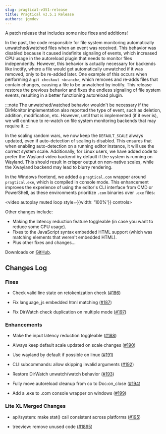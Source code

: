```yaml
---
slug: pragtical-v351-release
title: Pragtical v3.5.1 Release
authors: jgmdev
---
```


A patch release that includes some nice fixes and additions!

In the past, the code responsible for file system monitoring automatically
unwatched/watched files when an event was received. This behavior was disabled
because it caused indefinite signaling of events, which increased CPU usage in
the autoreload plugin that needs to monitor files independently. However, this
behavior is actually necessary for backends like inotify, where a file would get
automatically unwatched if it was removed, only to be re-added later. One
example of this occurs when performing a `git checkout <branch>`, which removes
and re-adds files that contain changes, causing a file to be unwatched by inotify.
This release restores the previous behavior and fixes the endless signaling of
file system events, resulting in a better functioning autoreload plugin.

:::note
The unwatched/watched behavior wouldn't be necessary if the DirMonitor
implementation also reported the type of event, such as deletion, addition,
modification, etc. However, until that is implemented (if it ever is), we will
continue to re-watch on file system monitoring backends that may require it.
:::

In the scaling random wars, we now keep the `DEFAULT_SCALE` always updated,
even if auto-detection of scaling is disabled. This ensures that when enabling
auto-detection on a running editor instance, it will use the correct system
scale. Additionally, for Linux users, we have added code to prefer the Wayland
video backend by default if the system is running on Wayland. This should result
in crisper output on non-native scales, while the Xwayland backend may lead to
blurry rendering.

In the Windows frontend, we added a `pragtical.com` wrapper around
`pragtical.exe`, which is compiled in console mode. This enhancement improves
the experience of using the editor's CLI interface from CMD or PowerShell, as
these environments prioritize `.com` binaries over `.exe` files:

<video autoplay muted loop style={{width: '100%'}} controls>
  <source src="/videos/blog/3.5.1/pragtical-com-windows.mp4"/>
</video>

Other changes include:

* Making the latency reduction feature toggleable (in case you want to reduce
  some CPU usage).
* Fixes to the JavaScript syntax embedded HTML support (which was matching
  elements that weren't embedded HTML).
* Plus other fixes and changes...

Downloads on [GitHub](https://github.com/pragtical/pragtical/releases/tag/v3.5.1).

## Changes Log

### Fixes

* Check valid line state on retokenization check
  ([#186](https://github.com/pragtical/pragtical/pull/186))

* Fix language_js embedded html matching
  ([#187](https://github.com/pragtical/pragtical/pull/187))

* Fix DirWatch check duplication on multiple mode
  ([#197](https://github.com/pragtical/pragtical/pull/197))

### Enhancements

* Make the input latency reduction toggleable
  ([#188](https://github.com/pragtical/pragtical/pull/188))

* Always keep default scale updated on scale changes
  ([#190](https://github.com/pragtical/pragtical/pull/190))

* Use wayland by default if possible on linux
  ([#191](https://github.com/pragtical/pragtical/pull/191))

* CLI subcommands: allow skipping invalid arguments
  ([#192](https://github.com/pragtical/pragtical/pull/192))

* Restore DirWatch unwatch/watch behavior
  ([#193](https://github.com/pragtical/pragtical/pull/193))

* Fully move autoreload cleanup from co to Doc:on_close
  ([#194](https://github.com/pragtical/pragtical/pull/194))

* Add a .exe to .com console wrapper on windows
  ([#199](https://github.com/pragtical/pragtical/pull/199))

### Lite XL Merged Changes

* api/system: make stat() call consistent across platforms
  ([#195](https://github.com/pragtical/pragtical/pull/195))

* treeview: remove unused code
  ([#1895](https://github.com/lite-xl/lite-xl/pull/1895))
